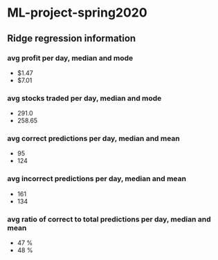 # ML-project-spring2020

## Ridge regression information

### avg profit per day, median and mode
- $1.47
- $7.01

### avg stocks traded per day, median and mode
- 291.0
- 258.65

### avg correct predictions per day, median and mean
- 95
- 124

### avg incorrect predictions per day, median and mean
- 161
- 134

### avg ratio of correct to total predictions per day, median and mean
- 47 %
- 48 %
